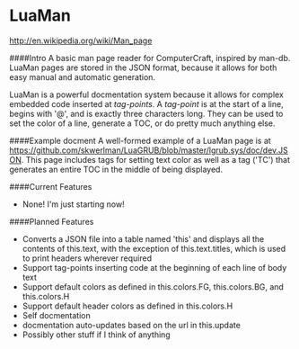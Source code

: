 LuaMan
======

http://en.wikipedia.org/wiki/Man_page

####Intro
A basic man page reader for ComputerCraft, inspired by man-db.
LuaMan pages are stored in the JSON format, because it allows for both easy manual and automatic generation.

LuaMan is a powerful docmentation system because it allows for complex embedded code inserted at _tag-points_.
A _tag-point_ is at the start of a line, begins with '@', and is exactly three characters long. They can be used to set the color of a line, generate a TOC, or do pretty much anything else.

####Example docment
A well-formed example of a LuaMan page is at https://github.com/skwerlman/LuaGRUB/blob/master/lgrub.sys/doc/dev.JSON.
This page includes tags for setting text color as well as a tag ('TC') that generates an entire TOC in the middle of being displayed.

####Current Features
- None! I'm just starting now!

####Planned Features
- Converts a JSON file into a table named 'this' and displays all the contents of this.text, with the exception of this.text.titles, which is used to print headers wherever required
- Support tag-points inserting code at the beginning of each line of body text
- Support default colors as defined in this.colors.FG, this.colors.BG, and this.colors.H
- Support default header colors as defined in this.colors.H
- Self docmentation
- docmentation auto-updates based on the url in this.update
- Possibly other stuff if I think of anything
